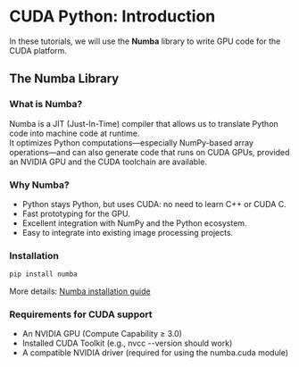 # CUDA Python: Introduction

In these tutorials, we will use the **Numba** library to write GPU code for the CUDA platform.

## The Numba Library

### What is Numba?
Numba is a JIT (Just-In-Time) compiler that allows us to translate Python code into machine code at runtime.  
It optimizes Python computations—especially NumPy-based array operations—and can also generate code that runs on CUDA GPUs, provided an NVIDIA GPU and the CUDA toolchain are available.

### Why Numba?
- Python stays Python, but uses CUDA: no need to learn C++ or CUDA C.  
- Fast prototyping for the GPU.  
- Excellent integration with NumPy and the Python ecosystem.  
- Easy to integrate into existing image processing projects.  

### Installation

```bash
pip install numba
```

More details: [Numba installation guide](https://numba.readthedocs.io/en/stable/user/installing.html)

### Requirements for CUDA support

- An NVIDIA GPU (Compute Capability ≥ 3.0)
- Installed CUDA Toolkit (e.g., nvcc --version should work)
- A compatible NVIDIA driver (required for using the numba.cuda module)